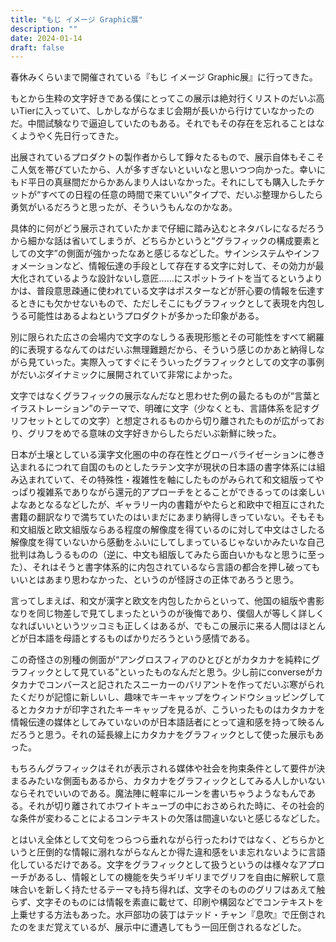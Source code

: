 ```yaml
---
title: "もじ イメージ Graphic展"
description: ""
date: 2024-01-14
draft: false
---
```


春休みくらいまで開催されている『もじ イメージ Graphic展』に行ってきた。


もとから生粋の文字好きである僕にとってこの展示は絶対行くリストのだいぶ高いTierに入っていて、しかしながらなまじ会期が長いから行けていなかったのだ。中間試験なりで逼迫していたのもある。それでもその存在を忘れることはなくようやく先日行ってきた。

出展されているプロダクトの製作者からして錚々たるもので、展示自体もそこそこ人気を帯びていたから、人が多すぎないといいなと思いつつ向かった。幸いにもド平日の真昼間だからかあんまり人はいなかった。それにしても購入したチケットが“すべての日程の任意の時間で来ていい”タイプで、だいぶ整理からしたら勇気がいるだろうと思ったが、そういうもんなのかなあ。

具体的に何がどう展示されていたかまで仔細に踏み込むとネタバレになるだろうから細かな話は省いてしまうが、どちらかというと“グラフィックの構成要素としての文字”の側面が強かったなあと感じるなどした。サインシステムやインフォメーションなど、情報伝達の手段として存在する文字に対して、その効力が最大化されているような設計ないし意匠……にスポットライトを当てるというよりかは、普段意思疎通に使われている文字はポスターなどが肝心要の情報を伝達するときにも欠かせないもので、ただしそこにもグラフィックとして表現を内包しうる可能性はあるよねというプロダクトが多かった印象がある。

別に限られた広さの会場内で文字のなしうる表現形態とその可能性をすべて網羅的に表現するなんてのはだいぶ無理難題だから、そういう感じのかあと納得しながら見ていった。実際入ってすぐにそういったグラフィックとしての文字の事例がだいぶダイナミックに展開されていて非常によかった。

文字ではなくグラフィックの展示なんだなと思わせた例の最たるものが“言葉とイラストレーション”のテーマで、明確に文字（少なくとも、言語体系を記すグリフセットとしての文字）と想定されるものから切り離されたものが広がっており、グリフをめでる意味の文字好きからしたらだいぶ新鮮に映った。

日本が土壌としている漢字文化圏の中の存在性とグローバライゼーションに巻き込まれるにつれて自国のものとしたラテン文字が現状の日本語の書字体系には組み込まれていて、その特殊性・複雑性を軸にしたものがみられて和文組版ってやっぱり複雑系でありながら還元的アプローチをとることができるってのは楽しいよなあとなるなどしたが、ギャラリー内の書籍がやたらと和欧中で相互にされた書籍の翻訳なりで満ちていたのはいまだにあまり納得しきっていない。そもそも和文組版と欧文組版ならある程度の解像度を得ているのに対して中文はさしたる解像度を得ていないから感動をふいにしてしまっているじゃないかみたいな自己批判は為しうるものの（逆に、中文も組版してみたら面白いかもなと思うに至った）、それはそうと書字体系的に内包されているなら言語の都合を押し破ってもいいとはあまり思わなかった、というのが怪訝さの正体であろうと思う。

言ってしまえば、和文が漢字と欧文を内包したからといって、他国の組版や書影なりを同じ物差しで見てしまったというのが後悔であり、僕個人が等しく詳しくなればいいというツッコミも正しくはあるが、でもこの展示に来る人間はほとんどが日本語を母語とするものばかりだろうという感情である。

この奇怪さの別種の側面が“アングロスフィアのひとびとがカタカナを純粋にグラフィックとして見ている”といったものなんだと思う。少し前にconverseがカタカナでコンバースと記されたスニーカーのバリアントを作ってだいぶ寒がられたくだりが記憶に新しいし、趣味でキーキャップをウィンドウショッピングしてるとカタカナが印字されたキーキャップを見るが、こういったものはカタカナを情報伝達の媒体としてみていないのが日本語話者にとって違和感を持って映るんだろうと思う。それの延長線上にカタカナをグラフィックとして使った展示もあった。

もちろんグラフィックはそれが表示される媒体や社会を拘束条件として要件が決まるみたいな側面もあるから、カタカナをグラフィックとしてみる人しかいないならそれでいいのである。魔法陣に軽率にルーンを書いちゃうようなもんである。それが切り離されてホワイトキューブの中におさめられた時に、その社会的な条件が変わることによるコンテキストの欠落は間違いないと感じるなどした。

とはいえ全体として文句をつらつら垂れながら行ったわけではなく、どちらかというと圧倒的な情報に溺れながらなんとか得た違和感をいま忘れないように言語化しているだけである。文字をグラフィックとして扱うというのは様々なアプローチがあるし、情報としての機能を失うギリギリまでグリフを自由に解釈して意味合いを新しく持たせるテーマも持ち得れば、文字そのもののグリフはあえて触らず、文字そのものには情報を素直に載せて、印刷や構図などでコンテキストを上乗せする方法もあった。水戸部功の装丁はテッド・チャン『息吹』で圧倒されたのをまだ覚えているが、展示中に遭遇してもう一回圧倒されるなどした。
